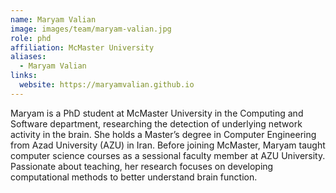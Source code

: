 ```yaml
---
name: Maryam Valian
image: images/team/maryam-valian.jpg
role: phd
affiliation: McMaster University
aliases:
  - Maryam Valian
links:
  website: https://maryamvalian.github.io
---
```


Maryam is a PhD student at McMaster University in the Computing and Software department, researching the detection of underlying network activity in the brain. 
She holds a Master’s degree in Computer Engineering from Azad University (AZU) in Iran. 
Before joining McMaster, Maryam taught computer science courses as a sessional faculty member at AZU University. 
Passionate about teaching, her research focuses on developing computational methods to better understand brain function.
